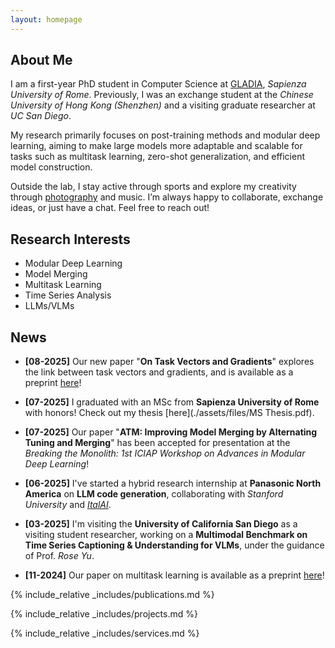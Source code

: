 ```yaml
---
layout: homepage
---
```


## About Me

I am a first-year PhD student in Computer Science at [GLADIA](https://gladia.di.uniroma1.it/#about), *Sapienza University of Rome*. Previously, I was an exchange student at the *Chinese University of Hong Kong (Shenzhen)* and a visiting graduate researcher at *UC San Diego*. 

My research primarily focuses on post-training methods and modular deep learning, aiming to make large models more adaptable and scalable for tasks such as multitask learning, zero-shot generalization, and efficient model construction.

Outside the lab, I stay active through sports and explore my creativity through [photography](https://unsplash.com/@luca_zh_00) and music. I’m always happy to collaborate, exchange ideas, or just have a chat. Feel free to reach out!

## Research Interests
- Modular Deep Learning
- Model Merging
- Multitask Learning
- Time Series Analysis
- LLMs/VLMs

## News
- **[08-2025]** Our new paper "**On Task Vectors and Gradients**" explores the link between task vectors and gradients, and is available as a preprint [here](https://arxiv.org/pdf/2508.16082)!  

- **[07-2025]** I graduated with an MSc from **Sapienza University of Rome** with honors! Check out my thesis [here](./assets/files/MS Thesis.pdf).

- **[07-2025]** Our paper "**ATM: Improving Model Merging by Alternating Tuning and Merging**" has been accepted for presentation at the *Breaking the Monolith: 1st ICIAP Workshop on Advances in Modular Deep Learning*!

- **[06-2025]** I've started a hybrid research internship at **Panasonic North America** on **LLM code generation**, collaborating with *Stanford University* and [*ItalAI*](https://italailabs.com/). 

- **[03-2025]** I'm visiting the **University of California San Diego** as a visiting student researcher, working on a **Multimodal Benchmark on Time Series Captioning & Understanding for VLMs**, under the guidance of Prof. *Rose Yu*.

- **[11-2024]** Our paper on multitask learning is available as a preprint [here](https://arxiv.org/pdf/2411.03055)!


{% include_relative _includes/publications.md %}

{% include_relative _includes/projects.md %}

{% include_relative _includes/services.md %}
